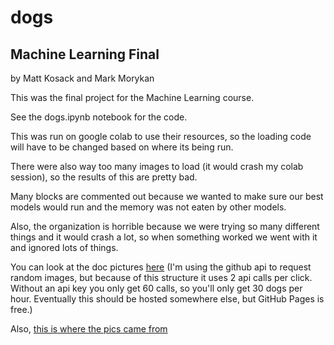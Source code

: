 # dogs

## Machine Learning Final

by Matt Kosack and Mark Morykan

This was the final project for the Machine Learning course.

See the dogs.ipynb notebook for the code.

This was run on google colab to use their resources, so the loading code will have to be changed based on where its being run.

There were also way too many images to load (it would crash my colab session), so the results of this are pretty bad.

Many blocks are commented out because we wanted to make sure our best models would run and the memory was not eaten by other models.

Also, the organization is horrible because we were trying so many different things and it would crash a lot, so when something worked we went with it and ignored lots of things.

You can look at the doc pictures [here](https://mattkosack.github.io/dogs)
(I'm using the github api to request random images, but because of this structure it uses 2 api calls per click. Without an api key you only get 60 calls, so you'll only get 30 dogs per hour. Eventually this should be hosted somewhere else, but GitHub Pages is free.)

Also, [this is where the pics came from](https://www.kaggle.com/datasets/jessicali9530/stanford-dogs-dataset)
